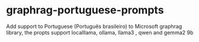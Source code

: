 # graphrag-portuguese-prompts
Add support to Portuguese (Português brasileiro) to Microsoft graphrag library, the propts support localllama, ollama, llama3 , qwen and gemma2 9b
